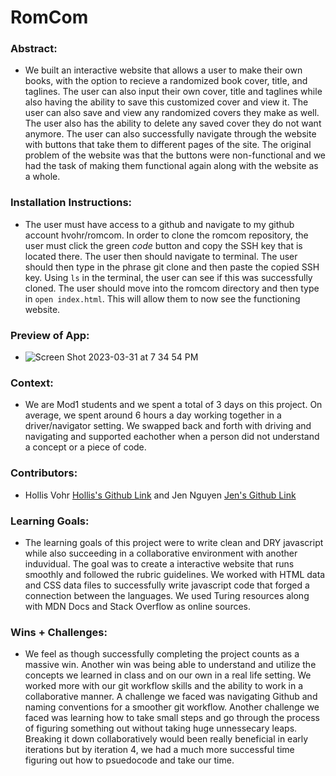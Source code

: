 # RomCom  

### Abstract:
[//]: <> (Briefly describe what you built and its features. What problem is the app solving? How does this application solve that problem?)

- We built an interactive website that allows a user to make their own books, with the option to recieve a randomized book cover, title, and taglines. The user can also input their own cover, title and taglines while also having the ability to save this customized cover and view it. The user can also save and view any randomized covers they make as well. The user also has the ability to delete any saved cover they do not want anymore. The user can also successfully navigate through the website with buttons that take them to different pages of the site. The original problem of the website was that the buttons were non-functional and we had the task of making them functional again along with the website as a whole. 

### Installation Instructions:
[//]: <> (What steps does a person have to take to get your app cloned down and running?)

- The user must have access to a github and navigate to my github account hvohr/romcom. In order to clone the romcom repository, the user must click the green *code* button and copy the SSH key that is located there. The user then should navigate to terminal. The user should then type in the phrase git clone and then paste the copied SSH key. Using `ls` in the terminal, the user can see if this was successfully cloned. The user should move into the romcom directory and then type in `open index.html`. This will allow them to now see the functioning website. 

### Preview of App:
[//]: <> (Provide ONE gif or screenshot of your application - choose the "coolest" piece of functionality to show off.)

- ![Screen Shot 2023-03-31 at 7 34 54 PM](https://user-images.githubusercontent.com/123392693/229259554-ada0a8d1-2685-4277-af55-ee36688f3451.png)


### Context:
[//]: <> (Give some context for the project here. How long did you have to work on it? How far into the Turing program are you?)

- We are Mod1 students and we spent a total of 3 days on this project. On average, we spent around 6 hours a day working together in a driver/navigator setting. We swapped back and forth with driving and navigating and supported eachother when a person did not understand a concept or a piece of code. 

### Contributors:
[//]: <> (Who worked on this application? Link to their GitHubs.)

- Hollis Vohr [Hollis's Github Link](https://github.com/hvohr) and Jen Nguyen [Jen's Github Link](https://github.com/Jnguyen615)

### Learning Goals:
[//]: <> (What were the learning goals of this project? What tech did you work with?)

- The learning goals of this project were to write clean and DRY javascript while also succeeding in a collaborative environment with another induvidual. The goal was to create a interactive website that runs smoothly and followed the rubric guidelines. We worked with HTML data and CSS data files to successfully write javascript code that forged a connection between the languages. We used Turing resources along with MDN Docs and Stack Overflow as online sources. 

### Wins + Challenges:
[//]: <> (What are 2-3 wins you have from this project? What were some challenges you faced - and how did you get over them?)

- We feel as though successfully completing the project counts as a massive win. Another win was being able to understand and utilize the concepts we learned in class and on our own in a real life setting. We worked more with our git workflow skills and the ability to work in a collaborative manner. A challenge we faced was navigating Github and naming conventions for a smoother git workflow. Another challenge we faced was learning how to take small steps and go through the process of figuring something out without taking huge unnessecary leaps. Breaking it down collaboratively would been really beneficial in early iterations but by iteration 4, we had a much more successful time figuring out how to psuedocode and take our time. 